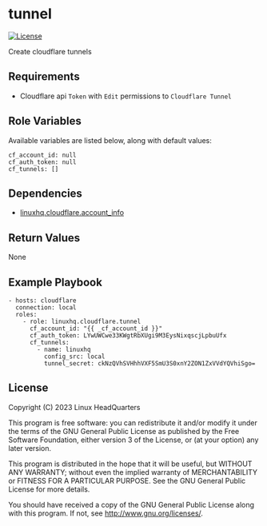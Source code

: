 # tunnel

[![License](https://img.shields.io/badge/license-GPLv3-brightgreen.svg?style=flat)](COPYING)

Create cloudflare tunnels

## Requirements

* Cloudflare api `Token` with `Edit` permissions to `Cloudflare Tunnel`

## Role Variables

Available variables are listed below, along with default values:

    cf_account_id: null
    cf_auth_token: null
    cf_tunnels: []

## Dependencies

* [linuxhq.cloudflare.account_info](https://github.com/linuxhq/ansible-collection-cloudflare/tree/main/roles/account_info)

## Return Values

None

## Example Playbook

    - hosts: cloudflare
      connection: local
      roles:
        - role: linuxhq.cloudflare.tunnel
          cf_account_id: "{{ _cf_account_id }}"
          cf_auth_token: LYwUWCwe33KWgtRbXUgi9M3EysNixqscjLpbuUfx
          cf_tunnels:
            - name: linuxhq
              config_src: local
              tunnel_secret: ckNzQVhSVHhhVXF5SmU3S0xnY2ZON1ZxVVdYQVhiSgo=

## License

Copyright (C) 2023 Linux HeadQuarters

This program is free software: you can redistribute it and/or modify
it under the terms of the GNU General Public License as published by
the Free Software Foundation, either version 3 of the License, or
(at your option) any later version.

This program is distributed in the hope that it will be useful,
but WITHOUT ANY WARRANTY; without even the implied warranty of
MERCHANTABILITY or FITNESS FOR A PARTICULAR PURPOSE. See the
GNU General Public License for more details.

You should have received a copy of the GNU General Public License
along with this program. If not, see <http://www.gnu.org/licenses/>.
